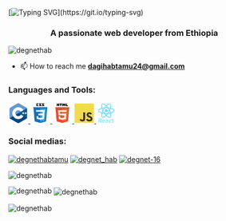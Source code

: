 [![Typing SVG](https://readme-typing-svg.demolab.com?font=Fira+Code&pause=1000&width=435&separator=%3C&lines=Hey+there!+I+am+Degnet+Habtamu%3CI+am+a+software+Engineering+student+at+Bahir+Dar+Universty.)](https://git.io/typing-svg)
 <h3 align="center">A passionate web developer from Ethiopia</h3>
 <p align="left"> <img src="https://komarev.com/ghpvc/?username=degnethab&label=Profile%20views&color=0e75b6&style=flat" alt="degnethab" /> </p>


 
 
- 📫 How to reach me **dagihabtamu24@gmail.com**

<h3 align="left">Languages and Tools:</h3>
<p align="left"> <a href="https://www.w3schools.com/cpp/" target="_blank" rel="noreferrer"> <img src="https://raw.githubusercontent.com/devicons/devicon/master/icons/cplusplus/cplusplus-original.svg" alt="cplusplus" width="40" height="40"/> </a> <a href="https://www.w3schools.com/css/" target="_blank" rel="noreferrer"> <img src="https://raw.githubusercontent.com/devicons/devicon/master/icons/css3/css3-original-wordmark.svg" alt="css3" width="40" height="40"/> </a> <a href="https://www.w3.org/html/" target="_blank" rel="noreferrer"> <img src="https://raw.githubusercontent.com/devicons/devicon/master/icons/html5/html5-original-wordmark.svg" alt="html5" width="40" height="40"/> </a> <a href="https://developer.mozilla.org/en-US/docs/Web/JavaScript" target="_blank" rel="noreferrer"> <img src="https://raw.githubusercontent.com/devicons/devicon/master/icons/javascript/javascript-original.svg" alt="javascript" width="40" height="40"/> </a> <a href="https://reactjs.org/" target="_blank" rel="noreferrer"> <img src="https://raw.githubusercontent.com/devicons/devicon/master/icons/react/react-original-wordmark.svg" alt="react" width="40" height="40"/> </a> </p>
<h3 align="left">Social medias:</h3>
<p align="left">
<a href="https://linkedin.com/in/degnet-habtamu-b108b833b" target="blank"><img align="center" src="https://raw.githubusercontent.com/rahuldkjain/github-profile-readme-generator/master/src/images/icons/Social/linked-in-alt.svg" alt="degnethabtamu" height="30" width="40" /></a>
<a href="https://instagram.com/degnet_hab" target="blank"><img align="center" src="https://raw.githubusercontent.com/rahuldkjain/github-profile-readme-generator/master/src/images/icons/Social/instagram.svg" alt="degnet_hab" height="30" width="40" /></a>
<a href="https://www.youtube.com/@degnet-16" target="blank"><img align="center" src="https://raw.githubusercontent.com/rahuldkjain/github-profile-readme-generator/master/src/images/icons/Social/youtube.svg" alt="degnet-16" height="30" width="40" /></a>
</p>

<p><img align="center" src="https://github-readme-stats.vercel.app/api/top-langs?username=degnethab&show_icons=true&locale=en&layout=compact" alt="degnethab" /></p>

 
<p><img align="left" src="https://github-readme-stats.vercel.app/api/top-langs?username=degnethab&show_icons=true&locale=en&layout=compact" alt="degnethab" /></p>

<p>&nbsp;<img align="center" src="https://github-readme-stats.vercel.app/api?username=degnethab&show_icons=true&locale=en" alt="degnethab" /></p>

<p><img align="center" src="https://github-readme-streak-stats.herokuapp.com/?user=degnethab&" alt="degnethab" /></p>
